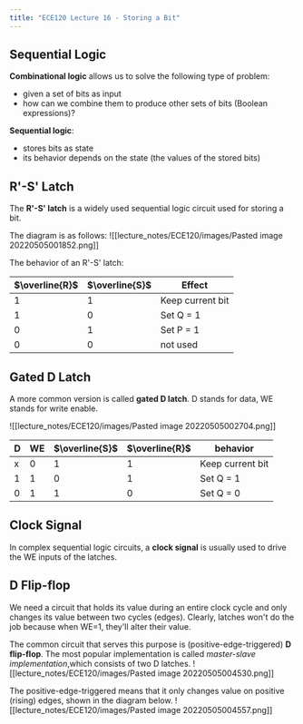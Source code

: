 ```yaml
---
title: "ECE120 Lecture 16 - Storing a Bit"
---
```

## Sequential Logic
**Combinational logic** allows us to solve the following type of problem:
- given a set of bits as input
- how can we combine them to produce other sets of bits (Boolean expressions)?

**Sequential logic**:
- stores bits as state
- its behavior depends on the state (the values of the stored bits)

## R'-S' Latch
The **R'-S' latch** is a widely used sequential logic circuit used for storing a bit.

The diagram is as follows:
![[lecture_notes/ECE120/images/Pasted image 20220505001852.png]]

The behavior of an R'-S' latch:

| $\overline{R}$ | $\overline{S}$ | Effect           |
| -------------- | -------------- | ---------------- |
| 1              | 1              | Keep current bit |
| 1              | 0              | Set Q = 1        |
| 0              | 1              | Set P = 1        |
| 0              | 0              | not used         | 

## Gated D Latch
A more common version is called **gated D latch**. D stands for data, WE stands for write enable.

![[lecture_notes/ECE120/images/Pasted image 20220505002704.png]]

| D   | WE  | $\overline{S}$ | $\overline{R}$ | behavior         |
| --- | --- | -------------- | -------------- | ---------------- |
| x   | 0   | 1              | 1              | Keep current bit |
| 1   | 1   | 0              | 1              | Set Q = 1        |
| 0   | 1   | 1              | 0              | Set Q = 0        | 

## Clock Signal
In complex sequential logic circuits, a **clock signal** is usually used to drive the WE inputs of the latches.

## D Flip-flop
We need a circuit that holds its value during an entire clock cycle and only changes its value between two cycles (edges). Clearly, latches won't do the job because when WE=1, they'll alter their value.

The common circuit that serves this purpose is (positive-edge-triggered) **D flip-flop**. The most popular implementation is called *master-slave implementation*,which consists of two D latches.
![[lecture_notes/ECE120/images/Pasted image 20220505004530.png]]

The positive-edge-triggered means that it only changes value on positive (rising) edges, shown in the diagram below.
![[lecture_notes/ECE120/images/Pasted image 20220505004557.png]]

